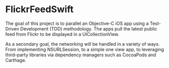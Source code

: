 # FlickrFeedSwift
The goal of this project is to parallel an Objective-C iOS app using a Test-Driven Development (TDD) methodology. The apps pull the latest public feed from Flickr to be displayed in a UICollectionView. 

As a secondary goal, the networking will be handled in a variety of ways. From implementing NSURLSession, to a simple one view app, to leveraging third-party libraries via dependency managers such as CocoaPods and Carthage.
